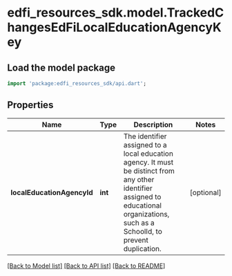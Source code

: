 # edfi_resources_sdk.model.TrackedChangesEdFiLocalEducationAgencyKey

## Load the model package
```dart
import 'package:edfi_resources_sdk/api.dart';
```

## Properties
Name | Type | Description | Notes
------------ | ------------- | ------------- | -------------
**localEducationAgencyId** | **int** | The identifier assigned to a local education agency. It must be distinct from any other identifier assigned to educational organizations, such as a SchoolId, to prevent duplication. | [optional] 

[[Back to Model list]](../README.md#documentation-for-models) [[Back to API list]](../README.md#documentation-for-api-endpoints) [[Back to README]](../README.md)


